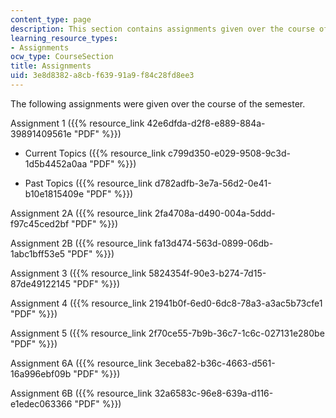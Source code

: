 ```yaml
---
content_type: page
description: This section contains assignments given over the course of the semester.
learning_resource_types:
- Assignments
ocw_type: CourseSection
title: Assignments
uid: 3e8d8382-a8cb-f639-91a9-f84c28fd8ee3
---
```


The following assignments were given over the course of the semester.

Assignment 1 ({{% resource_link 42e6dfda-d2f8-e889-884a-39891409561e "PDF" %}})

*   Current Topics ({{% resource_link c799d350-e029-9508-9c3d-1d5b4452a0aa "PDF" %}})
    
*   Past Topics ({{% resource_link d782adfb-3e7a-56d2-0e41-b10e1815409e "PDF" %}})
    

Assignment 2A ({{% resource_link 2fa4708a-d490-004a-5ddd-f97c45ced2bf "PDF" %}})

Assignment 2B ({{% resource_link fa13d474-563d-0899-06db-1abc1bff53e5 "PDF" %}})

Assignment 3 ({{% resource_link 5824354f-90e3-b274-7d15-87de49122145 "PDF" %}})

Assignment 4 ({{% resource_link 21941b0f-6ed0-6dc8-78a3-a3ac5b73cfe1 "PDF" %}})

Assignment 5 ({{% resource_link 2f70ce55-7b9b-36c7-1c6c-027131e280be "PDF" %}})

Assignment 6A ({{% resource_link 3eceba82-b36c-4663-d561-16a996ebf09b "PDF" %}})

Assignment 6B ({{% resource_link 32a6583c-96e8-639a-d116-e1edec063366 "PDF" %}})